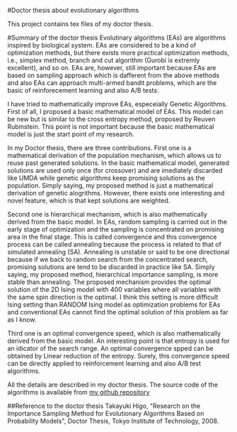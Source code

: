 #Doctor thesis about evolutionary algorithms

This project contains tex files of my doctor thesis.

#Summary of the doctor thesis
Evolutinary algorithms (EAs) are algorithms inspired by biological system. EAs are considered to be a kind of optimization methods, but there exists more practical optimization methods, i.e., simplex method, branch and cut algorithm (Gurobi is extremly excellent), and so on. EAs are, however, still important because EAs are based on sampling approach which is dafferent from the above methods and also EAs can approach multi-armed bandit problems, which are the basic of reinforecement learning and also A/B tests.
 
I have tried to mathematically improve EAs, especeially Genetic Algorithms. First of all, I proposed a basic mathematical model of EAs. This model can be new but is similar to the cross entropy method, proposed by Reuven Rubinstein. This point is not important because the basic mathematical model is just the start point of my research.
 
In my Doctor thesis, there are three contributions. First one is a mathematical derivation of the population mechanism, which allows us to reuse past generated solutions. In the basic mathematical model, generated solutions are used only once (for crossover) and are imediately discarded like UMDA while genetic algorithms keep promising solutions as the population. Simply saying, my proposed method is just a mathematical derivation of genetic alogrithms. However, there exists one interesting and novel feature, which is that kept solutions are weighted.
 
Second one is hierarchical mechanism, which is also mathematically derived from the basic model. In EAs, random sampling is carried out in the early stage of optimization and the sampling is concentrated on promising area in the final stage. This is called convergence and this convergence process can be called annealing because the process is related to that of simulated annealing (SA). Annealing is unstable or said to be one directional because if we back to random search from the concentrated search, promising solutions are tend to be discarded in practice like SA. Simply saying, my proposed method, hierarchical importance sampling, is more stable than annealing. The proposed mechanism provides the optimal solution of the 2D Ising model with 400 variables where all variables with the same spin direction is the optimal. I think this setting is more difficult  Ising setting than RANDOM Ising model as optimization problems for EAs and conventional EAs cannot find the optimal solution of this problem as far as I know.
 
Third one is an optimal convergence speed, which is also mathematically derived from the basic model. An interesting point is that entropy is used for an idicator of the search range. An optimal convergence spped can be obtained by Linear reduction of the entropy. Surely, this convergence speed can be directly applied to reinforcement learning and also A/B test algorithms.
 
All the details are described in my doctor thesis. The source code of the algorithms is available from [my github repository](https://github.com/higotakayuki/evolutionary_algorithm)

##Reference to the doctor thesis
Takayuki Higo, "Research on the Importance Sampling Method for Evolutionary Algorithms Based on Probability Models", Doctor Thesis, Tokyo Institute of Technology, 2008.
